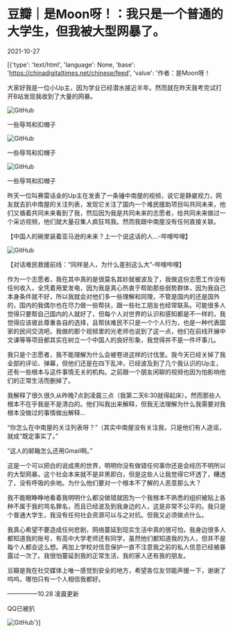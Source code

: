# 豆瓣｜是Moon呀！：我只是一个普通的大学生，但我被大型网暴了。

2021-10-27

[{'type': 'text/html', 'language': None, 'base': 'https://chinadigitaltimes.net/chinese/feed', 'value': '作者：是Moon呀！

大家好我是一位小Up主，因为学业已经潜水接近半年。然而就在昨天我考完试打开B站发现我收到了大量的网暴。

![GitHub](https://chinadigitaltimes.net/chinese/files/2021/10/post-672569-6179b47dc802b.)

一些辱骂和扣帽子

![GitHub](https://chinadigitaltimes.net/chinese/files/2021/10/post-672569-6179b47dd30e9.)

一些辱骂和扣帽子

![GitHub](https://chinadigitaltimes.net/chinese/files/2021/10/post-672569-6179b47dda220.)

一些辱骂和扣帽子

昨天一位叫赛雷话金的Up主在发表了一条锤中南屋的视频，说它是静崴视力，网友就去扒中南屋的关注列表，发现它关注了国内一个难民援助项目叫共同未来，他们又循着共同未来看到了我，然后因为我是共同未来的志愿者，给共同未来做过一个采访视频，他们就大量召集人疯狂骂我。然而我跟中南屋没有任何直接关联。



【中国人的碗里装着亚马逊的未来？上一个说这话的人&#8230;-哔哩哔哩】



![GitHub](https://chinadigitaltimes.net/chinese/files/2021/10/post-672569-6179b47de664b.)



【对话难民救援前线：“同样是人，为什么差别这么大”-哔哩哔哩】



作为一个志愿者，我在其中真的是很莫名其妙就被波及了，我做这份志愿工作没有任何收入，全凭着用爱发电，因为我是真心热衷于帮助那些弱势群体，因为我自己本身条件就不好，所以我就会对他们多一些理解和同理，不管是国内的还是国外的，国内的我偶尔也在尽力做一些帮扶，跟一些社工朋友也经常联系。可能很多人觉得只要帮自己国内的人就好了，但每个人对世界的认识和感知都是不一样的，我觉得应该彼此尊重各自的选择，且帮扶难民不只是一个个人行为，也是一种代表国家的民间交流吧，我做的那个视频里的光老师也说到了这一点，他们在前线开展中文课等等项目都其实在树立一个中国人的良好形象，我觉得并不是一件坏事儿。

我只是个志愿者，我不能理解为什么会被卷进这样的讨伐里。我今天已经关掉了我全部的评论、弹幕，但他们还是在四下乱冲，已经波及到了几个我认识的Up主，还有一些根本与这件事情无关的机构。之前跟一个朋友闲聊的视频也因为怕影响他们的正常生活而删掉了。

我解释了很久很久从昨晚7点到凌晨三点（我第二天6:30就得起床）。然而那些人根本不在乎我是不是清白的。他们叫我出来解释，但我无法理解为什么我需要对我根本没做过的事情做出解释&#8230;

“你怎么在中南屋的关注列表呀？”（其实中南屋没有关注我，只是他们有人造谣，就成“既定事实了。”

“这人的邮箱怎么还用Gmail啊。”

这是一个可以把白的说成黑的世界，明明你没有做错任何事你还是会经历不明所以的大型网暴。这个社会本来就不是非黑即白，但是这些人让我觉得它坏透了，糟透了，没有呼吸的余地。为什么他们要对一个根本不了解的人恶意那么大？

我不能眼睁睁地看着我明明什么都没做错就因为一个我根本不熟悉的组织被贴上各种不属于我的骂名罪名，而且已经波及到我身边的人，这是非常不公平的。我只是个普通大学生，我没有任何社会资源可以与之对抗。但我又必须做点什么。

我真心希望不要造成任何悲剧，网络蔓延到现实生活中真的很可怕，我身边很多人都知道我的账号，有高中大学老师还有同学，虽然他们都知道我的为人，但并不是每个人都会这么想。再加上学校对信息保护一直不注意我之前的私人信息已经被暴露过一次了。我很怕蔓延到我的正常生活，我的家人还有我的朋友。

豆瓣是我在社交媒体上唯一感觉到安全的地方，希望各位友邻能声援一下，谢谢了呜呜，哪怕只有一个人相信我都好。

—————10.28 凌晨更新

QQ已被扒

![GitHub](https://chinadigitaltimes.net/chinese/files/2021/10/post-672569-6179b47dece82.)'}]